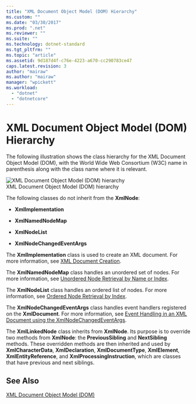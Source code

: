```yaml
---
title: "XML Document Object Model (DOM) Hierarchy"
ms.custom: ""
ms.date: "03/30/2017"
ms.prod: ".net"
ms.reviewer: ""
ms.suite: ""
ms.technology: dotnet-standard
ms.tgt_pltfrm: ""
ms.topic: "article"
ms.assetid: 9d187d4f-c76e-4223-a670-cc290783ce47
caps.latest.revision: 3
author: "mairaw"
ms.author: "mairaw"
manager: "wpickett"
ms.workload: 
  - "dotnet"
  - "dotnetcore"
---
```

# XML Document Object Model (DOM) Hierarchy
The following illustration shows the class hierarchy for the XML Document Object Model (DOM), with the World Wide Web Consortium (W3C) name in parenthesis along with the class name where it is relevant.  
  
 ![XML Document Object Model &#40;DOM&#41; hierarchy](../../../../docs/standard/data/xml/media/dom-class-hierarchy.gif "Dom_class_hierarchy")  
XML Document Object Model (DOM) hierarchy  
  
 The following classes do not inherit from the **XmlNode**:  
  
-   **XmlImplementation**  
  
-   **XmlNamedNodeMap**  
  
-   **XmlNodeList**  
  
-   **XmlNodeChangedEventArgs**  
  
 The **XmlImplementation** class is used to create an XML document. For more information, see [XML Document Creation](../../../../docs/standard/data/xml/xml-document-creation.md).  
  
 The **XmlNamedNodeMap** class handles an unordered set of nodes. For more information, see [Unordered Node Retrieval by Name or Index](../../../../docs/standard/data/xml/unordered-node-retrieval-by-name-or-index.md).  
  
 The **XmlNodeList** class handles an ordered list of nodes. For more information, see [Ordered Node Retrieval by Index](../../../../docs/standard/data/xml/ordered-node-retrieval-by-index.md).  
  
 The **XmlNodeChangedEventArgs** class handles event handlers registered on the **XmlDocument**. For more information, see [Event Handling in an XML Document using the XmlNodeChangedEventArgs](../../../../docs/standard/data/xml/event-handling-in-an-xml-document-using-the-xmlnodechangedeventargs.md).  
  
 The **XmlLinkedNode** class inherits from **XmlNode**. Its purpose is to override two methods from **XmlNode**: the **PreviousSibling** and **NextSibling** methods. These overridden methods are then inherited and used by **XmlCharacterData**, **XmlDeclaration**, **XmlDocumentType**, **XmlElement**, **XmlEntityReference**, and **XmlProcessingInstruction**, which are classes that have previous and next siblings.  
  
## See Also  
 [XML Document Object Model (DOM)](../../../../docs/standard/data/xml/xml-document-object-model-dom.md)

